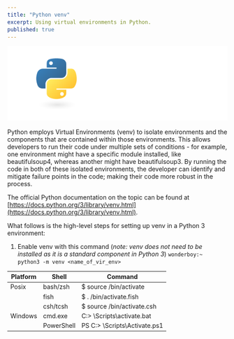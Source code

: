 ```yaml
---
title: "Python venv"
excerpt: Using virtual environments in Python.
published: true
---
```


!["Python Virtual Environments (venv)"](/images/python-logo-for-blog.png)

Python employs Virtual Environments (venv) to isolate environments and the components that are contained within those environments. This allows developers to run their code under multiple sets of conditions - for example, one environment might have a specific module installed, like beautifulsoup4, whereas another might have beautifulsoup3. By running the code in both of these isolated environments, the developer can identify and mitigate failure points in the code; making their code more robust in the process. 

The official Python documentation on the topic can be found at [https://docs.python.org/3/library/venv.html](https://docs.python.org/3/library/venv.html).

What follows is the high-level steps for setting up venv in a Python 3 environment: 

1. Enable venv with this command (*note: venv does not need to be installed as it is a standard component in Python 3*)
```wonderboy:~ python3 -m venv <name_of_vir_env>```





| Platform | Shell  | Command |
|----------|--------|---------|
|Posix	   |bash/zsh|$ source <venv>/bin/activate|
|          |fish	  |$ . <venv>/bin/activate.fish|
| 	       |csh/tcsh|$ source <venv>/bin/activate.csh|
|Windows	 |cmd.exe	|C:\> <venv>\Scripts\activate.bat|
| 	       |PowerShell|PS C:\> <venv>\Scripts\Activate.ps1|
